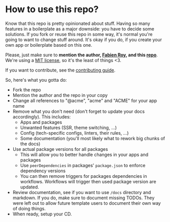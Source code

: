 # How to use this repo?

Know that this repo is pretty opinionated about stuff. Having so many features in a boilerplate as a major downside: you
have to decide some solutions. If you fork or reuse this repo in some way, it's normal you're going to want to change
stuff around. It's okay if you do, if you create your own app or boilerplate based on this one.

Please, just make sure to **mention the author, [Fabien Roy](https://github.com/ExiledNarwal28), and this
[repo](https://github.com/rock-n-prog/web-ts-monorepo-starter-pack)**. We're using a [MIT license](../LICENSE), so it's
the least of things <3.

If you want to contribute, see the [contributing guide](../CONTRIBUTING.md).

So, here's what you gotta do:

- Fork the repo
- Mention the author and the repo in your copy
- Change all references to "@acme", "acme" and "ACME" for your app name
- Remove what you don't need (don't forget to update your docs accordingly). This includes:
  - Apps and packages
  - Unwanted features (SSR, theme switching, ...)
  - Config (tech-specific configs, linters, their rules, ...)
  - Some documentation (you'll most likely what to rework big chunks of the docs)
- Use actual package versions for all packages
  - This will allow you to better handle changes in your apps and packages
  - Use `peerDependencies` in packages' `package.json` to enforce dependency versions
  - You can then remove triggers for packages dependencies in workflows. Workflows will trigger then used package
    version are updated.
- Review documentation, see if you want to use `/docs` directory and markdown. If you do, make sure to document missing
  TODOs. They were left out to allow future template users to document their own way of doing things.
- When ready, setup your CD.
